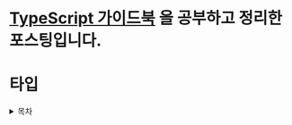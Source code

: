 # [TypeScript 가이드북](https://yamoo9.gitbook.io/typescript/) 을 공부하고 정리한 포스팅입니다.

# 타입

<details>
<summary>목차</summary>

- [타입이란](#타입이란)

- [명시적 타입 설정](#명시적-타입-설정)

- [타입을 설정하는 이유](#타입을-설정하는-이유)

<details>

---

## 타입이란

```ts
let milk_chocolate = "밀크 초콜릿"; //String type
milk_chocolate = 2018; // Numner Type

/*
  오류 출력:
    [ts] '2018' 형식은 'string' 형식에 할당할 수 없습니다.
    let milk_chocolate: string
*/
```

TypeScript 오류를 살펴보면 초기 할당된 값의 타입이 String인데 반해 재할당 된 값의 타입이 Number 값인 것에 대해 오류를 안내한다.
TypeScript는 JavaScript와 달리 엄격하게 타입을 관리하는 언어이기 때문에 이와같은 오류를 출력한다.

```ts
let coffee; //any Type

coffee = "콜드브루";
coffee = 20212022;
```

반면 변수 선언만 있고 동시에 값을 할당하는 구문이 없는 경우 TypeScript는 타이 다른 값을 할당해도 오류를 출력하지 않는다.

선언된 `coffee` 변수를 `any`타입으로 처리하기 때문이디.

## 명시적 타입 설정

TypeScript는 변수를 선언할 때 타입을 명시적(Explicit)으로 할당할 수 있다.
TypeScript는 JavaScript를 포함하는 수퍼셋(Superset)이므로 JavaScript가 지원하는 데이터 타입을 모두 사용 가능하다.
뿐만 아니라 클래스, 인터페이스 등을 타입으로 설정할 수도 있다

- null
- undefined
- number
- string
- boolean
- array
- function
- object
- Symbol

`any` 타입을 사용한다면 굳이 TypeScript를 쓸 이유가 없다.
JavaScript는 기본이 `any` 타입을 사용하기 때문이다.
그러므로 TypeScript를 사용한다면 다음과 같이 타입을 명시적으로 설정하는 것을 권장한다.
타입을 지정하면 잘못된 타입이 할당 되었을 때 오류를 사용자에게 알려주므로 매우 유용하다.

```ts
let coffee: string;

coffee = "콜드브루";

coffee = 20202021;
/*
  [ts] '9120304123' 형식은 'string' 형식에 할당할 수 없습니다.
  let coffee_type: string
*/
```

## 타입을 설정하는 이유

각 차로에 제한을 두지 않으면 자유룝게 차로를 이용하므로 편하다.
하지만 자유로운 만큼 사고 발생의 확률 또한 커진다.
각 차로에 접근 가능한 차량에 제한을 둠에 따라 다소 제약이 따르긴 하지만 사고를 미연에 방지할 수 있다.

마찬가지로 타입 지정이 없다면 코드를 편하게 짤 수 있지만 작성한 코드에 문제가 발생할 확률이 높고, 타입을 지정하면 번거롭긴 하나 잘못된 것을 사전에 확인할 수 있다.
